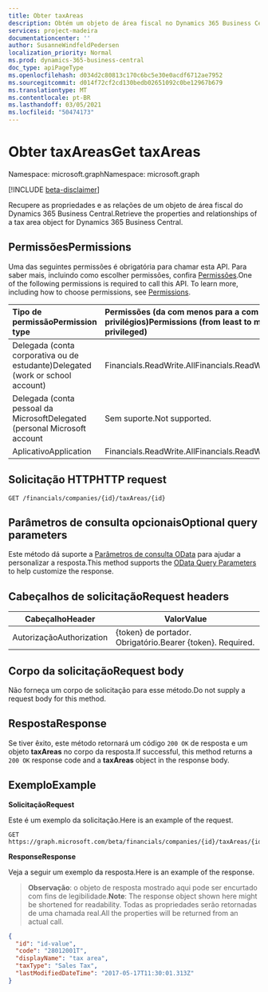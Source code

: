 ```yaml
---
title: Obter taxAreas
description: Obtém um objeto de área fiscal no Dynamics 365 Business Central.
services: project-madeira
documentationcenter: ''
author: SusanneWindfeldPedersen
localization_priority: Normal
ms.prod: dynamics-365-business-central
doc_type: apiPageType
ms.openlocfilehash: d034d2c80813c170c6bc5e30e0acdf6712ae7952
ms.sourcegitcommit: d014f72cf2cd130bedb02651092c0be12967b679
ms.translationtype: MT
ms.contentlocale: pt-BR
ms.lasthandoff: 03/05/2021
ms.locfileid: "50474173"
---
```

# <a name="get-taxareas"></a><span data-ttu-id="055d1-103">Obter taxAreas</span><span class="sxs-lookup"><span data-stu-id="055d1-103">Get taxAreas</span></span>

<span data-ttu-id="055d1-104">Namespace: microsoft.graph</span><span class="sxs-lookup"><span data-stu-id="055d1-104">Namespace: microsoft.graph</span></span>

[!INCLUDE [beta-disclaimer](../../includes/beta-disclaimer.md)]

<span data-ttu-id="055d1-105">Recupere as propriedades e as relações de um objeto de área fiscal do Dynamics 365 Business Central.</span><span class="sxs-lookup"><span data-stu-id="055d1-105">Retrieve the properties and relationships of a tax area object for Dynamics 365 Business Central.</span></span>

## <a name="permissions"></a><span data-ttu-id="055d1-106">Permissões</span><span class="sxs-lookup"><span data-stu-id="055d1-106">Permissions</span></span>
<span data-ttu-id="055d1-p101">Uma das seguintes permissões é obrigatória para chamar esta API. Para saber mais, incluindo como escolher permissões, confira [Permissões](/graph/permissions-reference).</span><span class="sxs-lookup"><span data-stu-id="055d1-p101">One of the following permissions is required to call this API. To learn more, including how to choose permissions, see [Permissions](/graph/permissions-reference).</span></span>

|<span data-ttu-id="055d1-109">Tipo de permissão</span><span class="sxs-lookup"><span data-stu-id="055d1-109">Permission type</span></span> |<span data-ttu-id="055d1-110">Permissões (da com menos para a com mais privilégios)</span><span class="sxs-lookup"><span data-stu-id="055d1-110">Permissions (from least to most privileged)</span></span>|
|:---------------|:------------------------------------------|
|<span data-ttu-id="055d1-111">Delegada (conta corporativa ou de estudante)</span><span class="sxs-lookup"><span data-stu-id="055d1-111">Delegated (work or school account)</span></span>|<span data-ttu-id="055d1-112">Financials.ReadWrite.All</span><span class="sxs-lookup"><span data-stu-id="055d1-112">Financials.ReadWrite.All</span></span> |
|<span data-ttu-id="055d1-113">Delegada (conta pessoal da Microsoft</span><span class="sxs-lookup"><span data-stu-id="055d1-113">Delegated (personal Microsoft account</span></span>|<span data-ttu-id="055d1-114">Sem suporte.</span><span class="sxs-lookup"><span data-stu-id="055d1-114">Not supported.</span></span>|
|<span data-ttu-id="055d1-115">Aplicativo</span><span class="sxs-lookup"><span data-stu-id="055d1-115">Application</span></span>|<span data-ttu-id="055d1-116">Financials.ReadWrite.All</span><span class="sxs-lookup"><span data-stu-id="055d1-116">Financials.ReadWrite.All</span></span>|

## <a name="http-request"></a><span data-ttu-id="055d1-117">Solicitação HTTP</span><span class="sxs-lookup"><span data-stu-id="055d1-117">HTTP request</span></span>

```
GET /financials/companies/{id}/taxAreas/{id}
```

## <a name="optional-query-parameters"></a><span data-ttu-id="055d1-118">Parâmetros de consulta opcionais</span><span class="sxs-lookup"><span data-stu-id="055d1-118">Optional query parameters</span></span>
<span data-ttu-id="055d1-119">Este método dá suporte a [Parâmetros de consulta OData](/graph/query-parameters) para ajudar a personalizar a resposta.</span><span class="sxs-lookup"><span data-stu-id="055d1-119">This method supports the [OData Query Parameters](/graph/query-parameters) to help customize the response.</span></span>

## <a name="request-headers"></a><span data-ttu-id="055d1-120">Cabeçalhos de solicitação</span><span class="sxs-lookup"><span data-stu-id="055d1-120">Request headers</span></span>
|<span data-ttu-id="055d1-121">Cabeçalho</span><span class="sxs-lookup"><span data-stu-id="055d1-121">Header</span></span>|<span data-ttu-id="055d1-122">Valor</span><span class="sxs-lookup"><span data-stu-id="055d1-122">Value</span></span>|
|------|-----|
|<span data-ttu-id="055d1-123">Autorização</span><span class="sxs-lookup"><span data-stu-id="055d1-123">Authorization</span></span>  |<span data-ttu-id="055d1-p102">{token} de portador. Obrigatório.</span><span class="sxs-lookup"><span data-stu-id="055d1-p102">Bearer {token}. Required.</span></span> |

## <a name="request-body"></a><span data-ttu-id="055d1-126">Corpo da solicitação</span><span class="sxs-lookup"><span data-stu-id="055d1-126">Request body</span></span>
<span data-ttu-id="055d1-127">Não forneça um corpo de solicitação para esse método.</span><span class="sxs-lookup"><span data-stu-id="055d1-127">Do not supply a request body for this method.</span></span>

## <a name="response"></a><span data-ttu-id="055d1-128">Resposta</span><span class="sxs-lookup"><span data-stu-id="055d1-128">Response</span></span>
<span data-ttu-id="055d1-129">Se tiver êxito, este método retornará um código `200 OK` de resposta e um objeto **taxAreas** no corpo da resposta.</span><span class="sxs-lookup"><span data-stu-id="055d1-129">If successful, this method returns a `200 OK` response code and a **taxAreas** object in the response body.</span></span>

## <a name="example"></a><span data-ttu-id="055d1-130">Exemplo</span><span class="sxs-lookup"><span data-stu-id="055d1-130">Example</span></span>

<span data-ttu-id="055d1-131">**Solicitação**</span><span class="sxs-lookup"><span data-stu-id="055d1-131">**Request**</span></span>

<span data-ttu-id="055d1-132">Este é um exemplo da solicitação.</span><span class="sxs-lookup"><span data-stu-id="055d1-132">Here is an example of the request.</span></span>
```http
GET https://graph.microsoft.com/beta/financials/companies/{id}/taxAreas/{id}
```

<span data-ttu-id="055d1-133">**Response**</span><span class="sxs-lookup"><span data-stu-id="055d1-133">**Response**</span></span>

<span data-ttu-id="055d1-134">Veja a seguir um exemplo da resposta.</span><span class="sxs-lookup"><span data-stu-id="055d1-134">Here is an example of the response.</span></span> 

> <span data-ttu-id="055d1-135">**Observação**: o objeto de resposta mostrado aqui pode ser encurtado com fins de legibilidade.</span><span class="sxs-lookup"><span data-stu-id="055d1-135">**Note**: The response object shown here might be shortened for readability.</span></span> <span data-ttu-id="055d1-136">Todas as propriedades serão retornadas de uma chamada real.</span><span class="sxs-lookup"><span data-stu-id="055d1-136">All the properties will be returned from an actual call.</span></span>

```json
{
  "id": "id-value",
  "code": "28012001T",
  "displayName": "tax area",
  "taxType": "Sales Tax",
  "lastModifiedDateTime": "2017-05-17T11:30:01.313Z"
}
```



